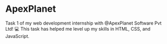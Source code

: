 # ApexPlanet
Task 1 of my web development internship with @ApexPlanet Software Pvt Ltd! 💻 This task has helped me level up my skills in HTML, CSS, and JavaScript.
